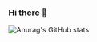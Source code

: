 ### Hi there 👋


![Anurag's GitHub stats](https://github-readme-stats.vercel.app/api?smn06=anuraghazra&show_icons=true&theme=radical)

<!--
**smn06/smn06** is a ✨ _special_ ✨ repository because its `README.md` (this file) appears on your GitHub profile.

Here are some ideas to get you started:

- 🔭 I’m currently working on ...
- 🌱 I’m currently learning ...
- 👯 I’m looking to collaborate on ...
- 🤔 I’m looking for help with ...
- 💬 Ask me about ...
- 📫 How to reach me: ...
- 😄 Pronouns: ...
- ⚡ Fun fact: ...
-->
